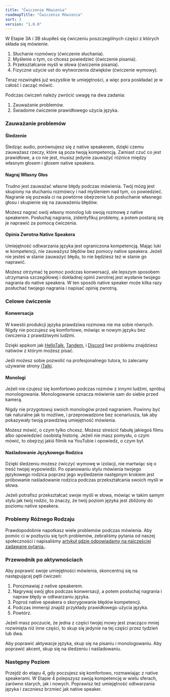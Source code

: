 ```yaml
---
title: "Ćwiczenie Mówienia"
roadmapTitle: "Ćwiczenie Mówienia"
sort: 3
version: "1.0.0"
---
```


W Etapie 3A i 3B skupiłeś się ćwiczeniu poszczególnych części z których składa się mówienie.

1. Słuchanie rozmówcy (ćwiczenie słuchania).
1. Myślenie o tym, co chcesz powiedzieć (ćwiczenie pisania).
1. Przekształcanie myśli w słowa (ćwiczenie pisania).
1. Fizyczne użycie ust do wytworzenia dźwięków (ćwiczenie wymowy).

Teraz rozwinąłeś już wszystkie te umiejętności, a więc pora poskładać je w całość i zacząć mówić.

Podczas ćwiczeń należy zwrócić uwagę na dwa zadania:
1. Zauważanie problemów.
1. Świadome ćwiczenie prawidłowego użycia języka.

### Zauważanie problemów

#### Śledzenie
Śledząc audio, porównujesz się z native speakerem, dzięki czemu zauważasz rzeczy, które są poza twoją kompetencją. Zamiast czuć co jest prawidłowe, a co nie jest, musisz jedynie zauważyć różnice między własnym głosem i głosem native speakera.

#### Nagraj Własny Głos
Trudno jest zauważać własne błędy podczas mówienia. Twój mózg jest skupiony na słuchaniu rozmówcy i nad myśleniem nad tym, co powiedzieć. Nagranie się pozwala ci na powtórne obejrzenie lub posłuchanie własnego głosu i skupienie się na zauważeniu błędów.

Możesz nagrać swój własny monolog lub swoją rozmowę z native speakerem. Posłuchaj nagrania, zidentyfikuj problemy, a potem postaraj się je naprawić za pomocą ćwiczenia.

#### Opinia Zwrotna Native Speakera
Umiejętność odtwarzania języka jest ograniczona kompetencją. Mając luki w kompetencji, nie zauważysz błędów bez pomocy native speakera. Jeżeli nie jesteś w stanie zauważyć błędu, to nie będziesz też w stanie go naprawić.

Możesz otrzymać tę pomoc podczas konwersacji, ale lepszym sposobem utrzymania szczegółowej i dokładnej opinii zwrotnej jest wysłanie twojego nagrania do native speakera. W ten sposób native speaker może kilka razy posłuchać twojego nagrania i napisać opinię zwrotną.


### Celowe ćwiczenie

#### Konwersacja
W kwestii produkcji języka prawdziwa rozmowa nie ma sobie równych. Nigdy nie poczujesz się komfortowe, mówiąc w nowym języku bez ćwiczenia z prawdziwymi ludźmi.

Dzięki appkom jak [HelloTalk][hello-talk], [Tandem][tandem], i [Discord][discord] bez problemu znajdziesz natiwów z którym możesz pisać.

Jeśli możesz sobie pozwolić na profesjonalnego tutora, to zalecamy używanie strony [iTalki][italki].

#### Monologi
Jeżeli nie czujesz się komfortowo podczas rozmów z innymi ludźmi, spróbuj monologowania. Monologowanie oznacza mówienie sam do siebie przed kamerą.

Nigdy nie przygotowuj swoich monologów przed nagraniem. Powinny być tak naturalne jak to możliwe, i przeprowadzone bez scenariusza, tak aby pokazywały twoją prawdziwą umiejętność mówienia.

Możesz mówić, o czym tylko chcesz. Możesz streścić fabułę jakiegoś filmu albo opowiedzieć osobistą historię. Jeżeli nie masz pomysłu, o czym mówić, to obejrzyj jakiś filmik na YouTubie i opowiedz, o czym był.

#### Naśladowanie Językowego Rodzica
Dzięki śledzeniu możesz ćwiczyć wymowę w izolacji, nie martwiąc się o treść twojej wypowiedzi. Po opanowaniu stylu mówienia twojego językowego rodzica poprzez jego wyśledzenie następnym krokiem jest próbowanie naśladowanie rodzica podczas przekształcania swoich myśli w słowa.

Jeżeli potrafisz przekształcać swoje myśli w słowa, mówiąc w takim samym stylu jak twój rodzic, to znaczy, że twój poziom języka jest zbliżony do poziomu native speakera.

### Problemy Różnego Rodzaju
Prawdopodobnie napotkasz wiele problemów podczas mówienia. Aby pomóc ci w pozbyciu się tych problemów, zebraliśmy pytania od naszej społeczności i napisaliśmy [ artykuł gdzie odpowiadamy na najczęściej zadawane pytania.][speaking-troubleshooting].

### Przewodnik po aktywnościach
Aby poprawić swoje umiejętności mówienia, skoncentruj się na następującej pętli ćwiczeń:
1. Porozmawiaj z native speakerem.
1. Nagrywaj swój głos podczas konwersacji, a potem posłuchaj nagrania i napraw błędy w odtwarzaniu języka.
1. Poproś native speakera o skorygowanie błędów kompetencji.
1. Podczas immersji znajdź przykłady prawidłowego użycia języka.
1. Powtórz.

Jeżeli masz poczucie, że jedna z części twojej mowy jest znacząco mniej rozwinięta niż inne części, to skup się jedynie na tej części przez tydzień lub dwa.

Aby poprawić aktywacje języka, skup się na pisaniu i monologowaniu. Aby poprawić akcent, skup się na śledzeniu i naśladowaniu.

### Następny Poziom
Przejdź do etapu 4, gdy poczujesz się komfortowo, rozmawiając z native speakerami. W Etapie 4 polepszysz swoją kompetencję w wielu sferach, zarówno starych, jak i nowych. Poprawisz też umiejętność odtwarzania języka i zaczniesz brzmieć jak native speaker.

[speaking-troubleshooting]: /roadmap/stage-3/c/speaking-troubleshooting
[hello-talk]: https://brc.hellotalk.com/refold
[tandem]: https://www.tandem.net/
[discord]: https://www.reddit.com/r/languagelearning/comments/5m5426/discord_language_learning_servers_masterlist/
[italki]: http://go.italki.com/refold
